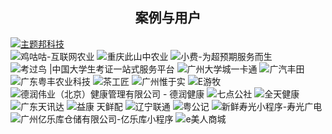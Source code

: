 <h2 align="center">案例与用户</h2>

[![主题邦科技][0]](http://zhutibang.cn)  
![鸡咕咕-互联网农业][1] 
![重庆此山中农业][2] 
![小费-为超预期服务而生][3]
![考过鸟 |中国大学生考证一站式服务平台][5]
![广州大学城一卡通][6]
![广汽丰田][7]
![广东粤丰农业科技][8]
![茶工匠][9]
![广州惟于实][10]
![E游牧][11]
![德润伟业（北京）健康管理有限公司 - 德润健康][12]
![七点公社][13]
![全天健康][14]
![广东天讯达][15]
![益康 天鲜配][16]
![辽宁联通][17]
![粤公记][18]
![新鲜寿光小程序-寿光广电][19]
![广州亿乐库仓储有限公司-亿乐库小程序][20]
![e美人商城][21]



[0]: https://dn-coding-net-production-pp.qbox.me/da8e8b23-f828-4f13-9465-d5442890845c.png
[1]: https://dn-coding-net-production-pp.qbox.me/93eaaf4e-a6f4-4c19-9ea7-0ddc0c8463de.png
[2]: https://dn-coding-net-production-pp.qbox.me/6af1d882-aad2-41bc-917e-a1862dff4096.png
[3]: https://dn-coding-net-production-pp.qbox.me/ea0d288c-d209-4bf8-a161-79485eae0006.png
[4]: http://xiaofeiapp.com/
[5]: https://dn-coding-net-production-pp.qbox.me/cb23311e-4b13-4e95-b16f-2e1413e62449.png
[6]: https://dn-coding-net-production-pp.qbox.me/6d1db4af-b182-48c5-9205-8f9d0971be66.png
[7]: https://dn-coding-net-production-pp.qbox.me/1ff380f0-48a1-4c07-bd4b-1c9de957b3a9.png
[8]: https://dn-coding-net-production-pp.qbox.me/66b8127d-3521-4b88-a6ca-71adcd422b80.png
[9]: https://dn-coding-net-production-pp.qbox.me/d36210f7-409b-4524-8383-fe7f01516b8e.png
[10]: https://dn-coding-net-production-static.qbox.me/380095a4-a820-4331-8a2e-faa506b3e013.jpeg
[11]: https://dn-coding-net-production-pp.qbox.me/141018e9-1ac0-4f1d-a01a-709e29ced03b.png
[12]: https://dn-coding-net-production-pp.qbox.me/528b9be1-1be6-4272-8c95-4679bd2e9cb1.png
[13]: https://dn-coding-net-production-pp.qbox.me/187d349d-8538-4e4a-ab8d-b94e67ddc577.png
[14]: https://dn-coding-net-production-pp.qbox.me/e3ebf98d-87d6-4bd5-9c4e-c4bcb0bc5f99.jpg
[15]: https://dn-coding-net-production-pp.qbox.me/83543636-19fe-4384-8234-f7b77c6a1ce3.png
[16]: https://dn-coding-net-production-pp.qbox.me/5c89dd48-9d6e-4107-b25a-9700ee2d0f60.png
[17]: https://dn-coding-net-production-pp.qbox.me/91d1ad20-ef26-4463-bcbf-9b3af0c174d4.png
[18]: https://dn-coding-net-production-static.qbox.me/d50a576c-87c7-4990-a114-0da0841721ad.png
[19]: https://dn-coding-net-production-pp.qbox.me/309520d1-8d88-4f06-a270-6d39ad79fcff.png
[20]: https://dn-coding-net-production-pp.qbox.me/e3db9a94-8cfa-425e-a4d2-47cabdc7e652.png
[21]: https://dn-coding-net-production-pp.qbox.me/463c71bd-e570-43bb-ad8d-2d6fb6cf8dd3.png


